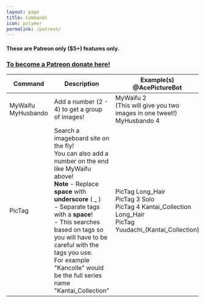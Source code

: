 ```yaml
---
layout: page
title: Commands
icon: polymer
permalink: /patreon/
---
```


#### These are Patreon only ($5+) features only.

### [To become a Patreon donate here!](https://patreon.com/ace3df)

Command | Description | Example(s) @AcePictureBot
------- | ----------- | ----------
MyWaifu<br>MyHusbando|Add a number (2 - 4) to get a group of images!|MyWaifu 2<br>(This will give you two images in one tweet!)<br>MyHusbando 4
PicTag|Search a imageboard site on the fly!<br>You can also add a number on the end like MyWaifu above!<br>**Note** - Replace **space** with **underscore** ( _ ) <br>- Separate tags with a **space**!<br>- This searches based on tags so you will have to be careful with the tags you use.<br>For example "Kancolle" would be the full series name "Kantai_Collection"|PicTag Long_Hair<br>PicTag 3 Solo<br>PicTag 4 Kantai_Collection Long\_Hair<br>PicTag Yuudachi_(Kantai_Collection)
